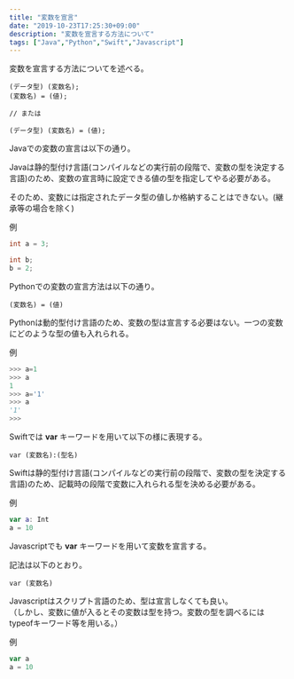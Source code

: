 ```yaml
---
title: "変数を宣言"
date: "2019-10-23T17:25:30+09:00"
description: "変数を宣言する方法について"
tags: ["Java","Python","Swift","Javascript"]
---
```


変数を宣言する方法についてを述べる。

<div class="note_content_by_programming_language" id="note_content_Java">

```
(データ型) (変数名);
(変数名) = (値);

// または

(データ型) (変数名) = (値);
```

Javaでの変数の宣言は以下の通り。

Javaは静的型付け言語(コンパイルなどの実行前の段階で、変数の型を決定する言語)のため、変数の宣言時に設定できる値の型を指定してやる必要がある。

そのため、変数には指定されたデータ型の値しか格納することはできない。(継承等の場合を除く)


例

```java
int a = 3;

int b;
b = 2;
```

</div>
<div class="note_content_by_programming_language" id="note_content_Python">

Pythonでの変数の宣言方法は以下の通り。

```
(変数名) = (値)
```

Pythonは動的型付け言語のため、変数の型は宣言する必要はない。一つの変数にどのような型の値も入れられる。

例

```python
>>> a=1
>>> a
1
>>> a='1'
>>> a
'1'
>>> 
```

</div>
<div class="note_content_by_programming_language" id="note_content_Swift">

Swiftでは **var** キーワードを用いて以下の様に表現する。

```
var (変数名):(型名)
```

Swiftは静的型付け言語(コンパイルなどの実行前の段階で、変数の型を決定する言語)のため、記載時の段階で変数に入れられる型を決める必要がある。

例

```swift
var a: Int
a = 10
```

</div>
<div class="note_content_by_programming_language" id="note_content_Javascript">

Javascriptでも **var** キーワードを用いて変数を宣言する。

記法は以下のとおり。

```
var (変数名)
```

Javascriptはスクリプト言語のため、型は宣言しなくても良い。<br>
（しかし、変数に値が入るとその変数は型を持つ。変数の型を調べるにはtypeofキーワード等を用いる。）

例

```Javascript
var a
a = 10
```

</div>
